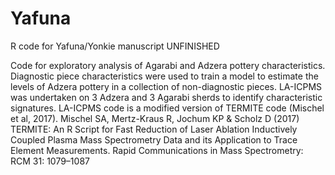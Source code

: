 # Yafuna
R code for Yafuna/Yonkie manuscript UNFINISHED

Code for exploratory analysis of Agarabi and Adzera pottery characteristics.
Diagnostic piece characteristics were used to train a model to estimate the levels of Adzera pottery in a collection of non-diagnostic pieces.
LA-ICPMS was undertaken on 3 Adzera and 3 Agarabi sherds to identify characteristic signatures.
LA-ICPMS code is a modified version of TERMITE code (Mischel et al, 2017). Mischel SA, Mertz-Kraus R, Jochum KP & Scholz D (2017) TERMITE: An R Script for Fast Reduction of Laser Ablation Inductively Coupled Plasma Mass Spectrometry Data and its Application to Trace Element Measurements. Rapid Communications in Mass Spectrometry: RCM 31: 1079–1087
